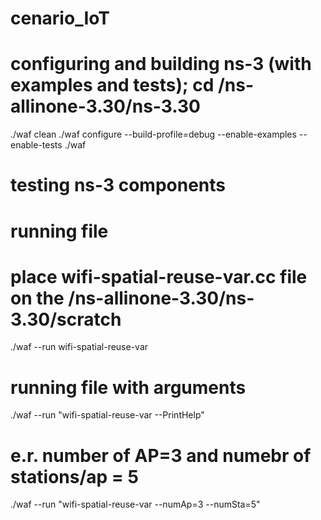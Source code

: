 # cenario_IoT
 

# configuring and building ns-3 (with examples and tests); cd /ns-allinone-3.30/ns-3.30

./waf clean
./waf configure --build-profile=debug --enable-examples --enable-tests
./waf

# testing ns-3 components

# running file
# place wifi-spatial-reuse-var.cc file on the /ns-allinone-3.30/ns-3.30/scratch
./waf --run wifi-spatial-reuse-var

# running file with arguments
./waf --run "wifi-spatial-reuse-var --PrintHelp"

# e.r. number of AP=3 and numebr of stations/ap = 5
./waf --run "wifi-spatial-reuse-var --numAp=3 --numSta=5"
